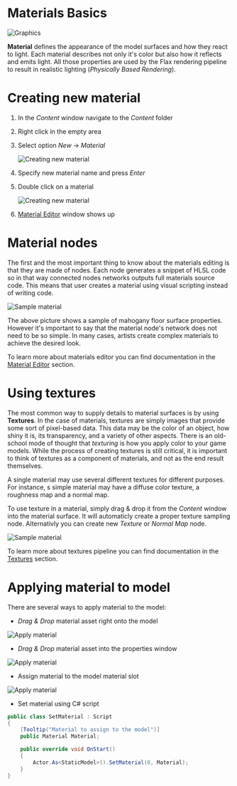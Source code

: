 # Materials Basics

![Graphics](../media/sample-material-instance.jpg)

**Material** defines the appearance of the model surfaces and how they react to light. Each material describes not only it's color but also how it reflects and emits light. All those properties are used by the Flax rendering pipeline to result in realistic lighting (*Physically Based Rendering*).

# Creating new material

1. In the *Content* window navigate to the *Content* folder

2. Right click in the empty area

3. Select option *New* -> *Material*

    ![Creating new material](../media/new-material.jpg)

4. Specify new material name and press *Enter*

5. Double click on a material

    ![Creating new material](../media/my-material.png)

6. [Material Editor](../material-editor/index.md) window shows up

# Material nodes

The first and the most important thing to know about the materials editing is that they are made of nodes. Each node generates a snippet of HLSL code so in that way connected nodes networks outputs full materials source code. This means that user creates a material using visual scripting instead of writing code.

![Sample material](../media/sample-material.jpg)

The above picture shows a sample of mahogany floor surface properties. However it's important to say that the material node's network does not need to be so simple. In many cases, artists create complex materials to achieve the desired look.

To learn more about materials editor you can find documentation in the [Material Editor](../material-editor/index.md) section.

# Using textures

The most common way to supply details to material surfaces is by using **Textures**. In the case of materials, textures are simply images that provide some sort of pixel-based data. This data may be the color of an object, how shiny it is, its transparency, and a variety of other aspects. There is an old-school mode of thought that *texturing* is how you apply color to your game models. While the process of creating textures is still critical, it is important to think of textures as a component of materials, and not as the end result themselves.

A single material may use several different textures for different purposes. For instance, s simple material may have a diffuse color texture, a roughness map and a normal map. 

To use texture in a material, simply drag & drop it from the *Content* window into the material surface. It will automaticly create a proper texture sampling node. Alternativly you can create new *Texture* or *Normal Map* node.

![Sample material](../media/texture-node.png)

To learn more about textures pipeline you can find documentation in the [Textures](../../textures/index.md) section.

# Applying material to model

There are several ways to apply material to the model:

- *Drag & Drop* material asset right onto the model

![Apply material](../media/apply-material-1.jpg)

- *Drag & Drop* material asset into the properties window

![Apply material](../media/apply-material-2.jpg)

- Assign material to the model material slot

![Apply material](../media/apply-material-3.jpg)

- Set material using C# script

```cs
public class SetMaterial : Script
{
    [Tooltip("Material to assign to the model")]
    public Material Material;

    public override void OnStart()
    {
        Actor.As<StaticModel>().SetMaterial(0, Material);
    }
}
```

